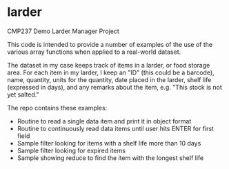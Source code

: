 # larder
CMP237 Demo Larder Manager Project

This code is intended to provide a number of examples of the use of the 
various array functions when applied to a real-world dataset.

The dataset in my case keeps track of items in a larder, or food storage area.  For each item in my larder, I keep an "ID" (this could be a barcode), name, quantity, 
units for the quantity, date placed in the larder, shelf life (expressed in days), and any remarks about the item, e.g. "This stock is not yet salted."

The repo contains these examples:

* Routine to read a single data item and print it in object format
* Routine to continuously read data items until user hits ENTER for first field
* Sample filter looking for items with a shelf life more than 10 days
* Sample filter looking for expired items
* Sample showing reduce to find the item with the longest shelf life
